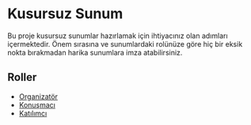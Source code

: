 # Kusursuz Sunum

Bu proje kusursuz sunumlar hazırlamak için ihtiyacınız olan adımları içermektedir. Önem sırasına ve sunumlardaki rolünüze göre hiç bir eksik nokta bırakmadan harika sunumlara imza atabilirsiniz.

## Roller 

- [Organizatör](organizer.md)
- [Konuşmacı](speaker.md)
- [Katılımcı](participant.md)
